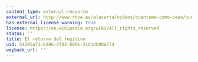 ```yaml
---
content_type: external-resource
external_url: http://www.rtve.es/alacarta/videos/cuentame-como-paso/cuentame-como-paso-t1-capitulo-1/385751/
has_external_license_warning: true
license: https://en.wikipedia.org/wiki/All_rights_reserved
status: ''
title: El retorno del fugitivo
uid: 54285a71-b286-4f02-8001-21d3db98a774
wayback_url: ''
---
```

